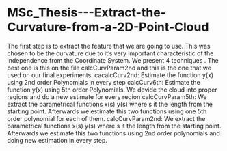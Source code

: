 # MSc_Thesis---Extract-the-Curvature-from-a-2D-Point-Cloud
The first step is to extract the feature that we are going to use. This was chosen to be the curvature due to it’s very important characteristic of the independence from the Coordinate System. We present 4 techniques . The best one is this on the file calcCurvParam2nd and this is the one that we used on our final experiments.
cacalcCurv2nd: Estimate the function y(x) using 2nd order Polynomials in every step
calcCurv6th: Estimate the function y(x) using 5th order Polynomials. We devide the cloud into proper regions and do a new estimate for every region 
calcCurvParam5th: We extract the parametrical functions x(s) y(s) where s it the length from the starting point. Afterwards we estimate this two functions using one 5th order polynomial for each of them.
calcCurvParam2nd:  We extract the parametrical functions x(s) y(s) where s it the length from the starting point. Afterwards we estimate this two functions using 2nd order polynomials and doing new estimation in every step.
